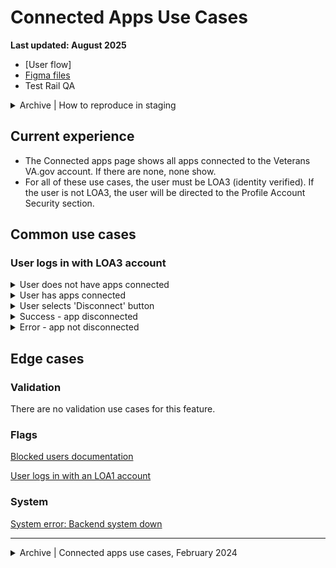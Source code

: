 # Connected Apps Use Cases

**Last updated: August 2025**

- [User flow]
- [Figma files](https://www.figma.com/design/eMR2XSTGnWQgF2YEphWK8O/Profile---Connected-Apps?node-id=298-11669&t=j1B5x3IF0Ay0GHyu-1)
- Test Rail QA

<details><summary>Archive | How to reproduce in staging</summary>

### View Connected apps
1. Go [staging.va.gov/profile/account-security](staging.va.gov/profile/account-security)
2. Log in with any of the users listed in the [connected apps section of our test case docs](https://github.com/department-of-veterans-affairs/va.gov-team-sensitive/blob/master/Administrative/vagov-users/staging-test-accounts-profile.md#connected-apps).
3. Go to the personalized menu in the upper right of the navigation, and click into the profile. You'll be dropped into the Personal information section of the profile.
4. Select Connected apps in the sidebar menu.

</details>

## Current experience
- The Connected apps page shows all apps connected to the Veterans VA.gov account. If there are none, none show.
- For all of these use cases, the user must be LOA3 (identity verified). If the user is not LOA3, the user will be directed to the Profile Account Security section.


## Common use cases
### User logs in with LOA3 account

<details><summary>User does not have apps connected</summary>

- **Use case:** If a user does not have an app connected, they will see information about Connected apps and a link to go to the app directory. 
- **Status code:** 200
- **Format:** See designs
- [Link to designs](https://www.figma.com/design/eMR2XSTGnWQgF2YEphWK8O/Profile---Connected-Apps?node-id=298-22108&t=j1B5x3IF0Ay0GHyu-1)
- **Content:** See designs

</details>


<details><summary>User has apps connected</summary>

- **Use case:** If a user has apps connected, they will see a list of their apps. Each app has a button to disconnect the app.
- **Status code:** 200
- **Format:** See designs
- [Link to designs](https://www.figma.com/design/eMR2XSTGnWQgF2YEphWK8O/Profile---Connected-Apps?node-id=299-2384&t=j1B5x3IF0Ay0GHyu-1)
- **Content:** See designs

</details>


<details><summary>User selects 'Disconnect' button</summary>

- **Use case:** If a user selects the 'Disconnect' button a modal will prompt the user to confirm they'd like to disconnect the app.
- **Status code:** NA
- **Format:** See designs
- [Link to designs](https://www.figma.com/design/eMR2XSTGnWQgF2YEphWK8O/Profile---Connected-Apps?node-id=304-5522&t=j1B5x3IF0Ay0GHyu-1)
- **Content:** See designs

</details>


<details><summary>Success - app disconnected</summary>

- **Use case:** Once the app has successfully been disconnected, a success alert will appear above the apps.
- **Status code:** NA
- **Format:** See designs
- [Link to designs](https://www.figma.com/design/eMR2XSTGnWQgF2YEphWK8O/Profile---Connected-Apps?node-id=304-8635&t=j1B5x3IF0Ay0GHyu-1)
- **Content:** See designs

</details>


<details><summary>Error - app not disconnected</summary>

- **Use case:** If an error occurs and the app cannot be disconnected, an error alert will appear inline with the card.
- **Status code:** NA
- **Format:** See designs
- [Link to designs](https://www.figma.com/design/eMR2XSTGnWQgF2YEphWK8O/Profile---Connected-Apps?node-id=304-9580&t=j1B5x3IF0Ay0GHyu-1)
- **Content:** See designs

</details>


## Edge cases
### Validation
There are no validation use cases for this feature.


### Flags
[Blocked users documentation](https://github.com/department-of-veterans-affairs/va.gov-team/blob/master/products/identity-personalization/profile/use-cases/blocked-account.md)

[User logs in with an LOA1 account](https://github.com/department-of-veterans-affairs/va.gov-team/blob/master/products/identity-personalization/profile/use-cases/loa1-user.md)


### System
[System error: Backend system down](https://github.com/department-of-veterans-affairs/va.gov-team/blob/master/products/identity-personalization/profile/use-cases/profile-shared-use-cases.md#system-errors)

---

<details><summary>Archive | Connected apps use cases, February 2024</summary>

# Connected Apps Use Cases

**Last updated:** Feburary 15, 2024

For all of these use cases, the user must be LOA3 (identity verified). If the user is not LOA3, the only thing they can access in profile is the Account Security section.

## Common use cases
### User logs in with LOA1 account
- [User logs in with an LOA1 account](https://github.com/department-of-veterans-affairs/va.gov-team/blob/master/products/identity-personalization/profile/use-cases/loa1-user.md)

### User logs in with LOA3 account
- [User needs to view or disconnect apps](https://github.com/department-of-veterans-affairs/va.gov-team/blob/master/products/identity-personalization/profile/connected-apps/use-cases/view-and-disconnect-apps.md)

## Edge cases

### Flags
There are no flags associated with this feature.

### Validation
There are no validation use cases for this feature.

### System
- [Something has gone wrong and VA.gov can’t display any connected apps](https://github.com/department-of-veterans-affairs/va.gov-team/blob/master/products/identity-personalization/profile/connected-apps/use-cases/system-cant-display-connected-apps.md)

## Flow diagrams
The [mobile page of the design file](https://www.figma.com/file/eMR2XSTGnWQgF2YEphWK8O/Profile---Connected-Apps?type=design&node-id=0%3A1&mode=design&t=52kJ3RZzhAkZMo0E-1) includes the user flow.

</details>
